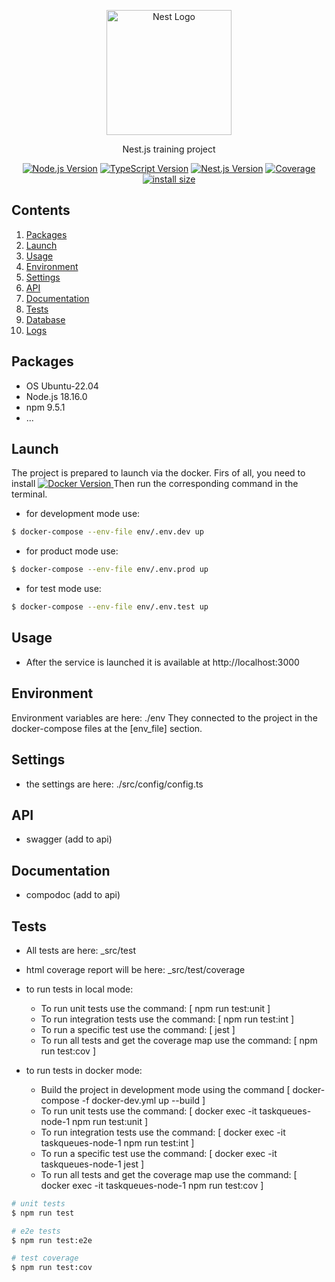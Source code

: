 <p align="center">
  <a href="http://nestjs.com/" target="blank"><img src="https://nestjs.com/img/logo-small.svg" width="200" alt="Nest Logo" /></a>
</p>

<p align="center">Nest.js training project</p>
<p align="center">
  <a href="https://nodejs.org/en/about" target="_blank"><img src="https://img.shields.io/badge/Node.js-v18.16.0-blue?logo=nodedotjs" alt="Node.js Version" /></a>
  <a href="https://www.typescriptlang.org/" target="_blank"><img src="https://img.shields.io/badge/TypeScript-v4.7.4-blue?logo=typescript" alt="TypeScript Version" /></a>
  <a href="https://nestjs.com/" target="_blank"><img src="https://img.shields.io/badge/Nest.js-v9.4.2-blue?logo=nestjs" alt="Nest.js Version" /></a>
  <a href="" target="_blank"><img src="https://img.shields.io/badge/covarage-5%25-%2300c642?style=flat" alt="Coverage" /></a>
  <a href="" rel="nofollow"><img src="https://img.shields.io/badge/istall_size-136%20KB-%23ebdb32?style=flat" alt="install size"></a>
</p>

## Contents
1. [Packages](#packages)
2. [Launch](#launch)
3. [Usage](#usage)
4. [Environment](#environment)
5. [Settings](#settings)
6. [API](#api)
7. [Documentation](#documentation)
8. [Tests](#tests)
9. [Database](#database)
10. [Logs](#logs)

## Packages

- OS Ubuntu-22.04
- Node.js 18.16.0
- npm 9.5.1
- ...

## Launch
The project is prepared to launch via the docker.
Firs of all, you need to install
<a href="https://www.docker.com/products/docker-desktop/" target="_blank">
<img src="https://img.shields.io/badge/docker-v24.0.2-blue?logo=docker" alt="Docker Version" />
</a>
Then run the corresponding command in the terminal.

* for development mode use:
``` bash
$ docker-compose --env-file env/.env.dev up
```
* for product mode use:
``` bash
$ docker-compose --env-file env/.env.prod up
```
* for test mode use:
``` bash
$ docker-compose --env-file env/.env.test up
```

## Usage

* After the service is launched it is available at http://localhost:3000

## Environment

Environment variables are here: ./env
They connected to the project in the docker-compose files at the [env_file] section.

## Settings

* the settings are here: ./src/config/config.ts

## API

* swagger (add to api)

## Documentation

* compodoc (add to api)

## Tests

* All tests are here: _src/test
* html coverage report will be here: _src/test/coverage

* to run tests in local mode:
    * To run unit tests use the command: [ npm run test:unit ]
    * To run integration tests use the command: [ npm run test:int ]
    * To run a specific test use the command: [ jest <pathToSpecificTest> ]
    * To run all tests and get the coverage map use the command: [ npm run test:cov ]

* to run tests in docker mode:
    * Build the project in development mode using the command [ docker-compose -f docker-dev.yml up --build ]
    * To run unit tests use the command: [ docker exec -it taskqueues-node-1 npm run test:unit ]
    * To run integration tests use the command: [ docker exec -it taskqueues-node-1 npm run test:int ]
    * To run a specific test use the command: [ docker exec -it taskqueues-node-1 jest <pathToSpecificTest> ]
    * To run all tests and get the coverage map use the command: [ docker exec -it taskqueues-node-1 npm run test:cov ]

```bash
# unit tests
$ npm run test

# e2e tests
$ npm run test:e2e

# test coverage
$ npm run test:cov
```
